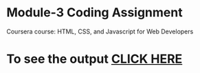 



# Module-3 Coding Assignment

Coursera course: HTML, CSS, and Javascript for Web Developers

# To see the output [CLICK HERE](https://github.com/jennychavan/Coursera-test/blob/main/Assignment/module3/index.html)

